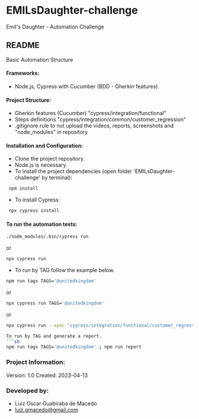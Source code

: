 # EMILsDaughter-challenge
Emil's Daughter - Automation Challenge

## README 
Basic Automation Structure

#### Frameworks: 
- Node.js, Cypress with Cucumber (BDD - Gherkin features).

#### Project Structure:
- Gherkin features (Cucumber) "cypress/integration/functional"
- Steps definitions "cypress/integration/common/customer_regression"
- .gitignore rule to not upload the videos, reports, screenshots and "node_modules" in repository

#### Installation and Configuration: 
- Clone the project repository.
- Node.js is necessary.
- To install the project dependencies (open folder 'EMILsDaughter-challenge' by terminal):
```sh
 npm install
```

- To install Cypress:
```sh
 npx cypress install
 ```


#### To run the automation tests:
```sh
./node_modules/.bin/cypress run
```
or 
```sh
npx cypress run
```

- To run by TAG follow the example below.
```sh
npm run tags TAGS='@unitedkingdom'
```
or
```sh
npx cypress run TAGS='@unitedkingdom'
```
or
```sh
npx cypress run --spec "cypress/integration/functional/customer_regression/flow/unitedKingdomMarket/configureVehicles.feature"

To run by TAG and generate a report.
```sh
npm run tags TAGS='@unitedkingdom' ; npm run report 
```

### Project Information:
Version: 1.0
Created: 2023-04-13

### Developed by:
- Luiz Oscar Guabiraba de Macedo
- luiz.gmacedo@gmail.com